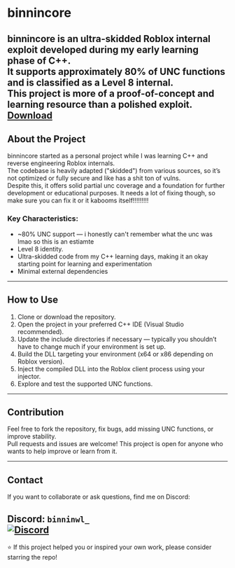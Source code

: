 # binnincore

**binnincore** is an ultra-skidded Roblox internal exploit developed during my early learning phase of C++.  
It supports approximately **80% of UNC functions** and is classified as a **Level 8 internal**.  
This project is more of a proof-of-concept and learning resource than a polished exploit.
[Download](https://img.shields.io/badge/DISCORD-5865F2?style=for-the-badge&logo=discord&logoColor=white)
---

## About the Project

binnincore started as a personal project while I was learning C++ and reverse engineering Roblox internals.  
The codebase is heavily adapted ("skidded") from various sources, so it’s not optimized or fully secure and like has a shit ton of vulns.  
Despite this, it offers solid partial unc coverage and a foundation for further development or educational purposes.
It needs a lot of fixing though, so make sure you can fix it or it kabooms itself!!!!!!!!!

### Key Characteristics:
- ~80% UNC support — i honestly can't remember what the unc was lmao so this is an estiamte
- Level 8 identity.
- Ultra-skidded code from my C++ learning days, making it an okay starting point for learning and experimentation  
- Minimal external dependencies  
---

## How to Use

1. Clone or download the repository.  
2. Open the project in your preferred C++ IDE (Visual Studio recommended).  
3. Update the include directories if necessary — typically you shouldn’t have to change much if your environment is set up.  
4. Build the DLL targeting your environment (x64 or x86 depending on Roblox version).  
5. Inject the compiled DLL into the Roblox client process using your injector.  
6. Explore and test the supported UNC functions.

---

## Contribution

Feel free to fork the repository, fix bugs, add missing UNC functions, or improve stability.  
Pull requests and issues are welcome! This project is open for anyone who wants to help improve or learn from it.

---

## Contact

If you want to collaborate or ask questions, find me on Discord:

**Discord:** `binninwl_`  
[![Discord](https://img.shields.io/badge/DISCORD-5865F2?style=for-the-badge&logo=discord&logoColor=white)](https://discord.com/users/1237327253520515134)
---

⭐ If this project helped you or inspired your own work, please consider starring the repo!
